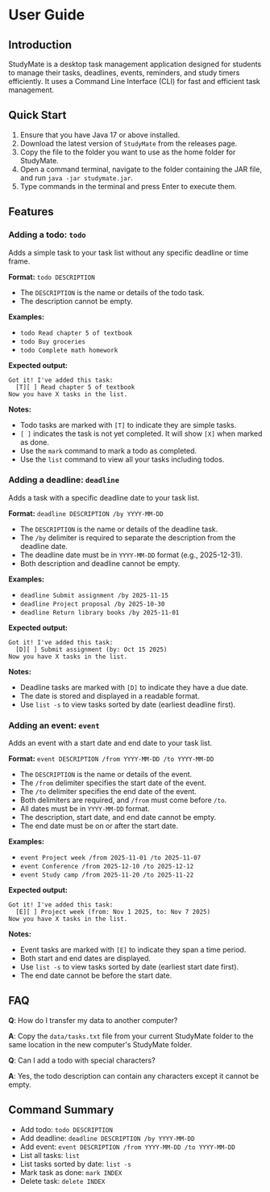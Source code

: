 # User Guide

## Introduction

StudyMate is a desktop task management application designed for students to manage their tasks, deadlines, events, reminders, and study timers efficiently. It uses a Command Line Interface (CLI) for fast and efficient task management.

## Quick Start

1. Ensure that you have Java 17 or above installed.
2. Download the latest version of `StudyMate` from the releases page.
3. Copy the file to the folder you want to use as the home folder for StudyMate.
4. Open a command terminal, navigate to the folder containing the JAR file, and run `java -jar studymate.jar`.
5. Type commands in the terminal and press Enter to execute them.

## Features 

### Adding a todo: `todo`

Adds a simple task to your task list without any specific deadline or time frame.

**Format:** `todo DESCRIPTION`

* The `DESCRIPTION` is the name or details of the todo task.
* The description cannot be empty.

**Examples:**
* `todo Read chapter 5 of textbook`
* `todo Buy groceries`
* `todo Complete math homework`

**Expected output:**
```
Got it! I've added this task:
  [T][ ] Read chapter 5 of textbook
Now you have X tasks in the list.
```

**Notes:**
* Todo tasks are marked with `[T]` to indicate they are simple tasks.
* `[ ]` indicates the task is not yet completed. It will show `[X]` when marked as done.
* Use the `mark` command to mark a todo as completed.
* Use the `list` command to view all your tasks including todos.

### Adding a deadline: `deadline`

Adds a task with a specific deadline date to your task list.

**Format:** `deadline DESCRIPTION /by YYYY-MM-DD`

* The `DESCRIPTION` is the name or details of the deadline task.
* The `/by` delimiter is required to separate the description from the deadline date.
* The deadline date must be in `YYYY-MM-DD` format (e.g., 2025-12-31).
* Both description and deadline cannot be empty.

**Examples:**
* `deadline Submit assignment /by 2025-11-15`
* `deadline Project proposal /by 2025-10-30`
* `deadline Return library books /by 2025-11-01`

**Expected output:**
```
Got it! I've added this task:
  [D][ ] Submit assignment (by: Oct 15 2025)
Now you have X tasks in the list.
```

**Notes:**
* Deadline tasks are marked with `[D]` to indicate they have a due date.
* The date is stored and displayed in a readable format.
* Use `list -s` to view tasks sorted by date (earliest deadline first).

### Adding an event: `event`

Adds an event with a start date and end date to your task list.

**Format:** `event DESCRIPTION /from YYYY-MM-DD /to YYYY-MM-DD`

* The `DESCRIPTION` is the name or details of the event.
* The `/from` delimiter specifies the start date of the event.
* The `/to` delimiter specifies the end date of the event.
* Both delimiters are required, and `/from` must come before `/to`.
* All dates must be in `YYYY-MM-DD` format.
* The description, start date, and end date cannot be empty.
* The end date must be on or after the start date.

**Examples:**
* `event Project week /from 2025-11-01 /to 2025-11-07`
* `event Conference /from 2025-12-10 /to 2025-12-12`
* `event Study camp /from 2025-11-20 /to 2025-11-22`

**Expected output:**
```
Got it! I've added this task:
  [E][ ] Project week (from: Nov 1 2025, to: Nov 7 2025)
Now you have X tasks in the list.
```

**Notes:**
* Event tasks are marked with `[E]` to indicate they span a time period.
* Both start and end dates are displayed.
* Use `list -s` to view tasks sorted by date (earliest start date first).
* The end date cannot be before the start date.

## FAQ

**Q**: How do I transfer my data to another computer? 

**A**: Copy the `data/tasks.txt` file from your current StudyMate folder to the same location in the new computer's StudyMate folder.

**Q**: Can I add a todo with special characters?

**A**: Yes, the todo description can contain any characters except it cannot be empty.

## Command Summary

* Add todo: `todo DESCRIPTION`
* Add deadline: `deadline DESCRIPTION /by YYYY-MM-DD`
* Add event: `event DESCRIPTION /from YYYY-MM-DD /to YYYY-MM-DD`
* List all tasks: `list`
* List tasks sorted by date: `list -s`
* Mark task as done: `mark INDEX`
* Delete task: `delete INDEX`
